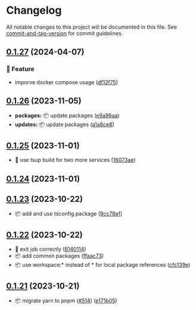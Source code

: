 # Changelog

All notable changes to this project will be documented in this file. See [commit-and-tag-version](https://github.com/absolute-version/commit-and-tag-version) for commit guidelines.

## [0.1.27](https://github.com/demokratie-live/democracy-development/compare/import-conference-week-details@v0.1.26...import-conference-week-details@v0.1.27) (2024-04-07)


### 🚀 Feature

* imporve docker compose usage ([df12f75](https://github.com/demokratie-live/democracy-development/commit/df12f751199dc85ac0ca7d9425d09faf3af836ea))

## [0.1.26](https://github.com/demokratie-live/democracy-development/compare/import-conference-week-details@v0.1.25...import-conference-week-details@v0.1.26) (2023-11-05)


* **packages:** 📦 update packages ([e9a96aa](https://github.com/demokratie-live/democracy-development/commit/e9a96aa5cab9ba01f3a871d5cd9df03c389ffc34))
* **updates:** 📦 update packages ([a1a6ce8](https://github.com/demokratie-live/democracy-development/commit/a1a6ce8f5b434d08c2daa5bce96b1ed0a0b41cdd))

## [0.1.25](https://github.com/demokratie-live/democracy-development/compare/import-conference-week-details@v0.1.24...import-conference-week-details@v0.1.25) (2023-11-01)


* 🐛 use tsup build for two more services ([16073ae](https://github.com/demokratie-live/democracy-development/commit/16073aed026fe6b2132590cdf242535375935c7d))

## [0.1.24](https://github.com/demokratie-live/democracy-development/compare/import-conference-week-details@v0.1.23...import-conference-week-details@v0.1.24) (2023-11-01)

## [0.1.23](https://github.com/demokratie-live/democracy-development/compare/import-conference-week-details@v0.1.22...import-conference-week-details@v0.1.23) (2023-10-22)


* 📦️ add and use tsconfig package ([9cc78ef](https://github.com/demokratie-live/democracy-development/commit/9cc78efa450817dbbb6317bcda49faca66a91c28))

## [0.1.22](https://github.com/demokratie-live/democracy-development/compare/import-conference-week-details@v0.1.21...import-conference-week-details@v0.1.22) (2023-10-22)


* 🐛 exit job correctly ([6140114](https://github.com/demokratie-live/democracy-development/commit/6140114dcc6b31e5e2525d0cb8fcc684f1e28299))
* 📦️ add common packages ([ffaac73](https://github.com/demokratie-live/democracy-development/commit/ffaac738ab8bd2376bdc6f792c741a51df253002))
* 📦️ use workspace:* instead of * for local package references ([cfc139e](https://github.com/demokratie-live/democracy-development/commit/cfc139e62c56dcd67c363d45227bb7675acb863a))

## [0.1.21](https://github.com/demokratie-live/democracy-development/compare/import-conference-week-details@v0.1.10...import-conference-week-details@v0.1.21) (2023-10-21)


* 📦️ migrate yarn to pnpm ([#514](https://github.com/demokratie-live/democracy-development/issues/514)) ([e171b05](https://github.com/demokratie-live/democracy-development/commit/e171b05ac0b007e070c73e804f9322f61c95903b))
